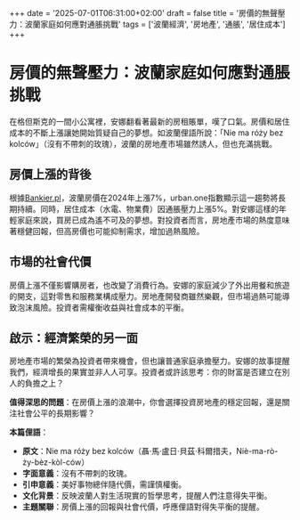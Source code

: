 +++
date = '2025-07-01T06:31:00+02:00'
draft = false
title = '房價的無聲壓力：波蘭家庭如何應對通脹挑戰'
tags = ['波蘭經濟', '房地產', '通脹', '居住成本']
+++

# 房價的無聲壓力：波蘭家庭如何應對通脹挑戰

在格但斯克的一間小公寓裡，安娜翻看著最新的房租賬單，嘆了口氣。房價和居住成本的不斷上漲讓她開始質疑自己的夢想。如波蘭俚語所說：「Nie ma róży bez kolców」（沒有不帶刺的玫瑰），波蘭的房地產市場雖然誘人，但也充滿挑戰。

## 房價上漲的背後

根據[Bankier.pl](https://www.bankier.pl/wiadomosc/Podwyzki-cen-mieszkan-odeszly-na-dluzej-Indeks-urban-one-mowi-tak-8968912.html)，波蘭房價在2024年上漲7%，urban.one指數顯示這一趨勢將長期持續。同時，居住成本（水電、物業費）因通脹壓力上漲5%。對安娜這樣的年輕家庭來說，買房已成為遙不可及的夢想。對投資者而言，房地產市場的熱度意味著穩健回報，但高房價也可能抑制需求，增加過熱風險。

## 市場的社會代價

房價上漲不僅影響購房者，也改變了消費行為。安娜的家庭減少了外出用餐和旅遊的開支，這對零售和服務業構成壓力。房地產開發商雖然樂觀，但市場過熱可能導致泡沫風險。投資者需權衡收益與社會成本的平衡。

## 啟示：經濟繁榮的另一面

房地產市場的繁榮為投資者帶來機會，但也讓普通家庭承擔壓力。安娜的故事提醒我們，經濟增長的果實並非人人可享。投資者或許該思考：你的財富是否建立在別人的負擔之上？

**值得深思的問題**：在房價上漲的浪潮中，你會選擇投資房地產的穩定回報，還是關注社會公平的長期影響？

**本篇俚語**：  
- **原文**：Nie ma róży bez kolców（聶·馬·盧日·貝茲·科爾措夫，Niè-ma-rò-ży-bèz-kòl-ców）  
- **字面意義**：沒有不帶刺的玫瑰。  
- **引申意義**：美好事物總伴隨代價，需謹慎權衡。  
- **文化背景**：反映波蘭人對生活現實的哲學思考，提醒人們注意得失平衡。  
- **主題關聯**：房價上漲的回報與社會代價，呼應俚語對得失平衡的提醒。